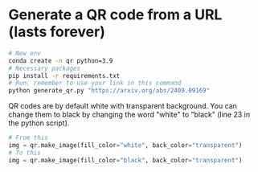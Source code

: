 # Generate a QR code from a URL (lasts forever)

```bash
# New env
conda create -n qr python=3.9
# Necessary packages
pip install -r requirements.txt
# Run, remember to use your link in this command
python generate_qr.py "https://arxiv.org/abs/2409.09169"
```

QR codes are by default white with transparent background. You can change them to black by changing the word "white" to "black" (line 23 in the python script).
```python
# From this
img = qr.make_image(fill_color="white", back_color="transparent")
# To this
img = qr.make_image(fill_color="black", back_color="transparent")
```

